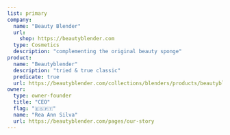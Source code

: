 ```yaml
---
list: primary
company:
  name: "Beauty Blender"
  url:
    shop: https://beautyblender.com
  type: Cosmetics
  description: "complementing the original beauty sponge"
product:
  name: "Beautyblender"
  description: "tried & true classic"
  predicate: true
  url: https://beautyblender.com/collections/blenders/products/beautyblender-original
owner:
  type: owner-founder
  title: "CEO"
  flag: "🇪🇸🇵🇹"
  name: "Rea Ann Silva"
  url: https://beautyblender.com/pages/our-story
---
```

